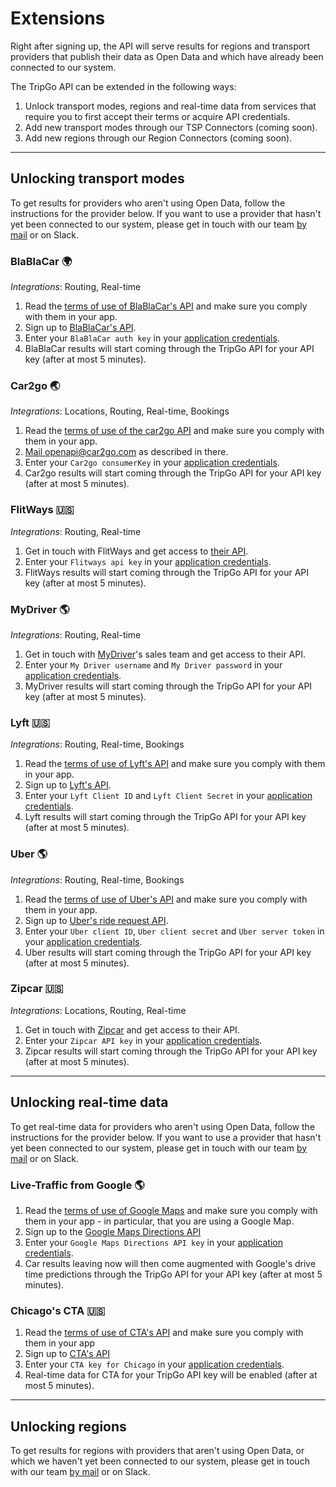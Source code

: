 # Extensions

Right after signing up, the API will serve results for regions and transport providers that publish their data as Open Data and which have already been connected to our system.

The TripGo API can be extended in the following ways:

1. Unlock transport modes, regions and real-time data from services that require you to first accept their terms or acquire API credentials.
2. Add new transport modes through our TSP Connectors (coming soon).
3. Add new regions through our Region Connectors (coming soon).


---

## Unlocking transport modes

To get results for providers who aren't using Open Data, follow the instructions for the provider below. If you want to use a provider that hasn't yet been connected to our system, please get in touch with our team [by mail](mailto:api@skedgo.com) or on Slack.


### BlaBlaCar 🌍

*Integrations*: Routing, Real-time

1. Read the [terms of use of BlaBlaCar's API](https://dev.blablacar.com/terms) and make sure you comply with them in your app.
2. Sign up to [BlaBlaCar's API](https://dev.blablacar.com).
3. Enter your `BlaBlaCar auth key` in your [application credentials](https://tripgo.3scale.net/admin/applications).
4. BlaBlaCar results will start coming through the TripGo API for your API key (after at most 5 minutes).


### Car2go 🌏

*Integrations*: Locations, Routing, Real-time, Bookings

1. Read the [terms of use of the car2go API](https://www.car2go.com/api/tou.htm) and make sure you comply with them in your app.
2. [Mail openapi@car2go.com](mailto:openapi@car2go.com) as described in there.
4. Enter your `Car2go consumerKey` in your [application credentials](https://tripgo.3scale.net/admin/applications).
5. Car2go results will start coming through the TripGo API for your API key (after at most 5 minutes).
<!-- 
for in app booking, see https://redmine.buzzhives.com/issues/8952
3. Use `https://api.tripgo.com/data/booking/car2go/<user_account_id>` as your callback url for the verification tokens. 
4. Enter your `Car2go consumerKey` and `Car2go sharedSecret` in your [application credentials](https://tripgo.3scale.net/admin/applications).
-->


### FlitWays 🇺🇸

*Integrations*: Routing, Real-time

1. Get in touch with FlitWays and get access to [their API](https://flitways.com/api).
2. Enter your `Flitways api key` in your [application credentials](https://tripgo.3scale.net/admin/applications).
3. FlitWays results will start coming through the TripGo API for your API key (after at most 5 minutes).


### MyDriver 🌎

*Integrations*: Routing, Real-time

1. Get in touch with [MyDriver](https://www.mydriver.com)'s sales team and get access to their API.
2. Enter your `My Driver username` and `My Driver password` in your [application credentials](https://tripgo.3scale.net/admin/applications).
3. MyDriver results will start coming through the TripGo API for your API key (after at most 5 minutes).


### Lyft 🇺🇸

*Integrations*: Routing, Real-time, Bookings

1. Read the [terms of use of Lyft's API](https://developer.lyft.com/docs/lyft-developer-platform-terms-of-use) and make sure you comply with them in your app.
2. Sign up to [Lyft's API](http://developer.lyft.com).
3. Enter your `Lyft Client ID` and `Lyft Client Secret` in your [application credentials](https://tripgo.3scale.net/admin/applications).
4. Lyft results will start coming through the TripGo API for your API key (after at most 5 minutes).


### Uber 🌎

*Integrations*: Routing, Real-time, Bookings

1. Read the [terms of use of Uber's API](https://developer.uber.com/docs/riders/terms-of-use) and make sure you comply with them in your app.
2. Sign up to [Uber's ride request API](https://developer.uber.com/docs/riders/ride-requests/introduction).
3. Enter your `Uber client ID`, `Uber client secret` and `Uber server token` in your [application credentials](https://tripgo.3scale.net/admin/applications). 
4. Uber results will start coming through the TripGo API for your API key (after at most 5 minutes).


### Zipcar 🇺🇸

*Integrations*: Locations, Routing, Real-time

1. Get in touch with [Zipcar](http://www.zipcar.com) and get access to their API.
2. Enter your `Zipcar API key` in your [application credentials](https://tripgo.3scale.net/admin/applications). 
3. Zipcar results will start coming through the TripGo API for your API key (after at most 5 minutes).


---

## Unlocking real-time data

To get real-time data for providers who aren't using Open Data, follow the instructions for the provider below. If you want to use a provider that hasn't yet been connected to our system, please get in touch with our team [by mail](mailto:api@skedgo.com) or on Slack.

### Live-Traffic from Google 🌎

1. Read the [terms of use of Google Maps](https://developers.google.com/maps/terms) and make sure you comply with them in your app - in particular, that you are using a Google Map.
2. Sign up to the [Google Maps Directions API](https://developers.google.com/maps/documentation/directions/start)
3. Enter your `Google Maps Directions API key` in your [application credentials](https://tripgo.3scale.net/admin/applications). 
4. Car results leaving now will then come augmented with Google's drive time predictions through the TripGo API for your API key (after at most 5 minutes).

### Chicago's CTA 🇺🇸

1. Read the [terms of use of CTA's API](http://www.transitchicago.com/developers/terms.aspx) and make sure you comply with them in your app
2. Sign up to [CTA's API](http://www.transitchicago.com/developers/)
3. Enter your `CTA key for Chicago` in your [application credentials](https://tripgo.3scale.net/admin/applications). 
4. Real-time data for CTA for your TripGo API key will be enabled (after at most 5 minutes).


<!--
### Montreal's AMT

1. 
2. [Let us know]() that you comply with the terms. We'll then enable real-time data for AMT for your TripGo API key.
-->

---

## Unlocking regions

To get results for regions with providers that aren't using Open Data, or which we haven't yet been connected to our system, please get in touch with our team [by mail](mailto:api@skedgo.com) or on Slack.
